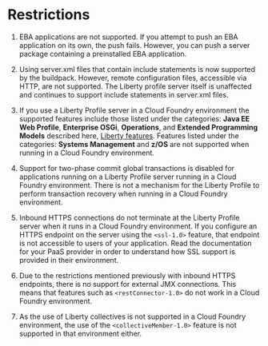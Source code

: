 # Restrictions

1. EBA applications are not supported. If you attempt
to push an EBA application on its own, the push fails.
However, you can push a server package containing a
preinstalled EBA application.

2. Using server.xml files that contain include statements
is now supported by the buildpack. However, remote configuration
files, accessible via HTTP, are not supported. The Liberty
profile server itself is unaffected and continues to support
include statements in server.xml files.

3. If you use a Liberty Profile server in a Cloud Foundry environment
the supported features include those listed under the categories: **Java
EE Web Profile**, **Enterprise OSGi**, **Operations**, and **Extended
Programming Models** described here, [Liberty features][]. Features
listed under the categories: **Systems Management** and **z/OS** are not
supported when running in a Cloud Foundry environment.

4. Support for two-phase commit global transactions is disabled for
applications running on a Liberty Profile server running in a Cloud
Foundry environment. There is not a mechanism for the Liberty Profile 
to perform transaction recovery when running in a Cloud Foundry environment.

5. Inbound HTTPS connections do not terminate at the Liberty Profile server when
it runs in a Cloud Foundry environment. If you configure
an HTTPS endpoint on the server using the `<ssl-1.0>` feature, that endpoint
is not accessible to users of your application. Read the documentation 
for your PaaS provider in order to understand how SSL support
is provided in their environment.

6. Due to the restrictions mentioned previously with inbound HTTPS endpoints, 
there is no support for external JMX connections.
This means that features such as `<restConnector-1.0>` do not work in a
Cloud Foundry environment.

7. As the use of Liberty collectives is not supported in a Cloud Foundry
environment, the use of the `<collectiveMember-1.0>` feature is not supported
in that environment either.


[Liberty features]: http://pic.dhe.ibm.com/infocenter/wasinfo/v8r5/index.jsp?topic=%2Fcom.ibm.websphere.wlp.nd.doc%2Fae%2Frwlp_feat.html

